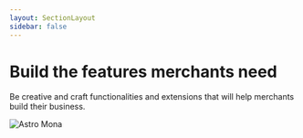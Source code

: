 ```yaml
---
layout: SectionLayout
sidebar: false
---
```


# Build the features merchants need

<div class="flex">

<div>

Be creative and craft functionalities and extensions that will help merchants build their business.

</div>

<div>

![Astro Mona](https://github.githubassets.com/images/modules/site/home/astro-mona.webp)

</div>

</div>